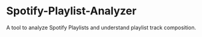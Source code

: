# Spotify-Playlist-Analyzer
A tool to analyze Spotify Playlists and understand playlist track composition.
